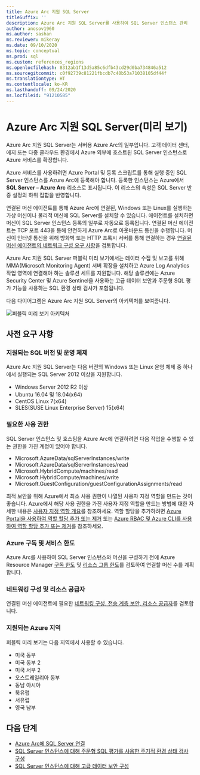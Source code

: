 ```yaml
---
title: Azure Arc 지원 SQL Server
titleSuffix: ''
description: Azure Arc 지원 SQL Server를 사용하여 SQL Server 인스턴스 관리
author: anosov1960
ms.author: sashan
ms.reviewer: mikeray
ms.date: 09/10/2020
ms.topic: conceptual
ms.prod: sql
ms.custom: references_regions
ms.openlocfilehash: 8312ab1f13d5a85c6dfb43cd29d0ba734846a512
ms.sourcegitcommit: c0f92739c81221fbcdb7c40b53a71038105df44f
ms.translationtype: HT
ms.contentlocale: ko-KR
ms.lasthandoff: 09/24/2020
ms.locfileid: "91210585"
---
```

# <a name="azure-arc-enabled-sql-server-preview"></a>Azure Arc 지원 SQL Server(미리 보기)

Azure Arc 지원 SQL Server는 서버용 Azure Arc의 일부입니다. 고객 데이터 센터, 에지 또는 다중 클라우드 환경에서 Azure 외부에 호스트된 SQL Server 인스턴스로 Azure 서비스를 확장합니다.

Azure 서비스를 사용하려면 Azure Portal 및 등록 스크립트를 통해 실행 중인 SQL Server 인스턴스를 Azure Arc에 등록해야 합니다. 등록한 인스턴스는 Azure에서 __SQL Server – Azure Arc__ 리소스로 표시됩니다. 이 리소스의 속성은 SQL Server 반증 설정의 하위 집합을 반영합니다.

연결된 머신 에이전트를 통해 Azure Arc에 연결된, Windows 또는 Linux를 실행하는 가상 머신이나 물리적 머신에 SQL Server를 설치할 수 있습니다. 에이전트를 설치하면 머신이 SQL Server 인스턴스 등록의 일부로 자동으로 등록됩니다. 연결된 머신 에이전트는 TCP 포트 443을 통해 안전하게 Azure Arc로 아웃바운드 통신을 수행합니다. 머신이 인터넷 통신을 위해 방화벽 또는 HTTP 프록시 서버를 통해 연결하는 경우 [연결된 머신 에이전트의 네트워크 구성 요구 사항](/azure/azure-arc/servers/agent-overview#prerequisites)을 검토합니다.

Azure Arc 지원 SQL Server 퍼블릭 미리 보기에서는 데이터 수집 및 보고를 위해 MMA(Microsoft Monitoring Agent) 서버 확장을 설치하고 Azure Log Analytics 작업 영역에 연결해야 하는 솔루션 세트를 지원합니다. 해당 솔루션에는 Azure Security Center 및 Azure Sentinel을 사용하는 고급 데이터 보안과 주문형 SQL 평가 기능을 사용하는 SQL 환경 상태 검사가 포함됩니다.

다음 다이어그램은 Azure Arc 지원 SQL Server의 아키텍처를 보여줍니다.

![퍼블릭 미리 보기 아키텍처](media/overview/pubic-preview-architecture.png)

## <a name="prerequisites"></a>사전 요구 사항

### <a name="supported-sql-versions-and-operating-systems"></a>지원되는 SQL 버전 및 운영 체제

Azure Arc 지원 SQL Server는 다음 버전의 Windows 또는 Linux 운영 체제 중 하나에서 실행되는 SQL Server 2012 이상을 지원합니다.

- Windows Server 2012 R2 이상
- Ubuntu 16.04 및 18.04(x64)
- CentOS Linux 7(x64)
- SLES(SUSE Linux Enterprise Server) 15(x64)

### <a name="required-permissions"></a>필요한 사용 권한

SQL Server 인스턴스 및 호스팅을 Azure Arc에 연결하려면 다음 작업을 수행할 수 있는 권한을 가진 계정이 있어야 합니다.
   * Microsoft.AzureData/sqlServerInstances/write
   * Microsoft.AzureData/sqlServerInstances/read
   * Microsoft.HybridCompute/machines/read
   * Microsoft.HybridCompute/machines/write
   * Microsoft.GuestConfiguration/guestConfigurationAssignments/read

최적 보안을 위해 Azure에서 최소 사용 권한이 나열된 사용자 지정 역할을 만드는 것이 좋습니다. Azure에서 해당 사용 권한을 가진 사용자 지정 역할을 만드는 방법에 대한 자세한 내용은 [사용자 지정 역할 개요](https://docs.microsoft.com/azure/active-directory/users-groups-roles/roles-custom-overview)를 참조하세요. 역할 할당을 추가하려면 [Azure Portal을 사용하여 역할 할당 추가 또는 제거](https://docs.microsoft.com/azure/role-based-access-control/role-assignments-portal) 또는 [Azure RBAC 및 Azure CLI를 사용하여 역할 할당 추가 또는 제거](https://docs.microsoft.com/azure/role-based-access-control/role-assignments-cli)를 참조하세요.

### <a name="azure-subscription-and-service-limits"></a>Azure 구독 및 서비스 한도

Azure Arc를 사용하여 SQL Server 인스턴스와 머신을 구성하기 전에 Azure Resource Manager [구독 한도](/azure/azure-resource-manager/management/azure-subscription-service-limits#subscription-limits) 및 [리소스 그룹 한도](/azure/azure-resource-manager/management/azure-subscription-service-limits#resource-group-limits)를 검토하여 연결할 머신 수를 계획합니다.

### <a name="networking-configuration-and-resource-providers"></a>네트워킹 구성 및 리소스 공급자

연결된 머신 에이전트에 필요한 [네트워킹 구성, 전송 계층 보안, 리소스 공급자](/azure/azure-arc/servers/agent-overview#prerequisites)를 검토합니다.

### <a name="supported-azure-regions"></a>지원되는 Azure 지역

퍼블릭 미리 보기는 다음 지역에서 사용할 수 있습니다.
- 미국 동부
- 미국 동부 2
- 미국 서부 2
- 오스트레일리아 동부
- 동남 아시아
- 북유럽
- 서유럽
- 영국 남부

## <a name="next-steps"></a>다음 단계

- [Azure Arc에 SQL Server 연결](connect.md)
- [SQL Server 인스턴스에 대해 주문형 SQL 평가를 사용한 주기적 환경 상태 검사 구성](assess.md)
- [SQL Server 인스턴스에 대해 고급 데이터 보안 구성](configure-advanced-data-security.md)
